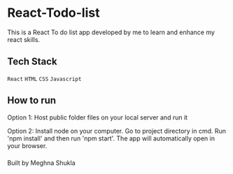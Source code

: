 # React-Todo-list

This is a React To do list app developed by me to learn and enhance my react skills.

 
 ## Tech Stack

  `React` `HTML` `CSS` `Javascript`

## How to run

Option 1: Host public folder files on your local server and run it

Option 2: Install node on your computer. Go to project directory in cmd. Run 'npm install' and then run 'npm start'. The app will automatically open in your browser.

###

Built by Meghna Shukla